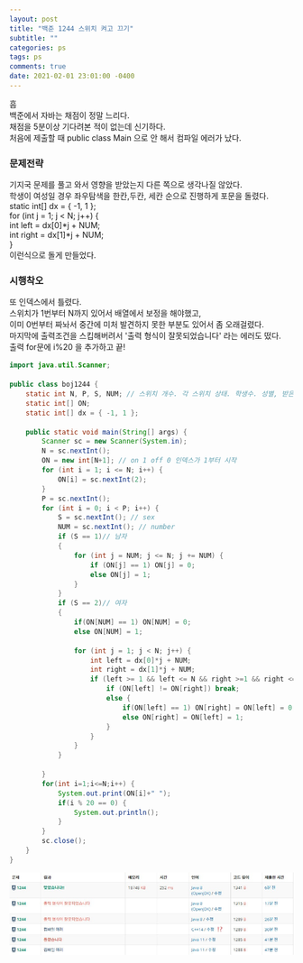 ```yaml
---
layout: post
title: "백준 1244 스위치 켜고 끄기"
subtitle: ""
categories: ps
tags: ps
comments: true
date: 2021-02-01 23:01:00 -0400
---
```


흠	
백준에서 자바는 채점이 정말 느리다.	 
채점을 5분이상 기다려본 적이 없는데 신기하다.  
처음에 제출할 때 public class Main 으로 안 해서 컴파일 에러가 났다.	  
### 문제전략
기지국 문제를 풀고 와서 영향을 받았는지 다른 쪽으로 생각나질 않았다.  
학생이 여성일 경우 좌우탐색을 한칸,두칸, 세칸 순으로 진행하게 포문을 돌렸다.  
static int[] dx = { -1, 1 };  
for (int j = 1; j < N; j++) {  
int left = dx[0]*j + NUM;  
int right = dx[1]*j + NUM;  
}	
이런식으로 돌게 만들었다.  

### 시행착오	

또 인덱스에서 틀렸다.  
스위치가 1번부터 N까지 있어서 배열에서 보정을 해야했고,  
이미 0번부터 짜놔서 중간에 미처 발견하지 못한 부분도 있어서 좀 오래걸렸다.  
마지막에 출력조건을 스킵해버려서 '출력 형식이 잘못되었습니다' 라는 에러도 떴다.  
출력 for문에 i%20 을 추가하고 끝!  



```java
import java.util.Scanner;

public class boj1244 {
	static int N, P, S, NUM; // 스위치 개수. 각 스위치 상태. 학생수. 성별, 받은번호
	static int[] ON;
	static int[] dx = { -1, 1 };

	public static void main(String[] args) {
		Scanner sc = new Scanner(System.in);		
		N = sc.nextInt();
		ON = new int[N+1]; // on 1 off 0 인덱스가 1부터 시작
		for (int i = 1; i <= N; i++) {
			ON[i] = sc.nextInt(2);
		}
		P = sc.nextInt();
		for (int i = 0; i < P; i++) {
			S = sc.nextInt(); // sex
			NUM = sc.nextInt(); // number
			if (S == 1)// 남자
			{
				for (int j = NUM; j <= N; j += NUM) {
					if (ON[j] == 1) ON[j] = 0;
					else ON[j] = 1;
				}
			}
			if (S == 2)// 여자
			{
				if(ON[NUM] == 1) ON[NUM] = 0;
				else ON[NUM] = 1;
				
				for (int j = 1; j < N; j++) {
					int left = dx[0]*j + NUM;
					int right = dx[1]*j + NUM;
					if (left >= 1 && left <= N && right >=1 && right <= N) {
						if (ON[left] != ON[right]) break;
						else {
							if(ON[left] == 1) ON[right] = ON[left] = 0;
							else ON[right] = ON[left] = 1;
						}
					}
				}
			}

		}
		for(int i=1;i<=N;i++) {
			System.out.print(ON[i]+" ");
			if(i % 20 == 0) {
				System.out.println();
			}
		}
		sc.close();
	}
}

```


<img src="/assets/img/posts/Cap 2021-02-01 23-31-11-797.jpg">     